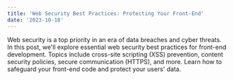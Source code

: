 ```yaml
---
title: 'Web Security Best Practices: Protecting Your Front-End'
date: '2023-10-18'
---
```


Web security is a top priority in an era of data breaches and cyber threats. In this post, we'll explore essential web security best practices for front-end development. Topics include cross-site scripting (XSS) prevention, content security policies, secure communication (HTTPS), and more. Learn how to safeguard your front-end code and protect your users' data.